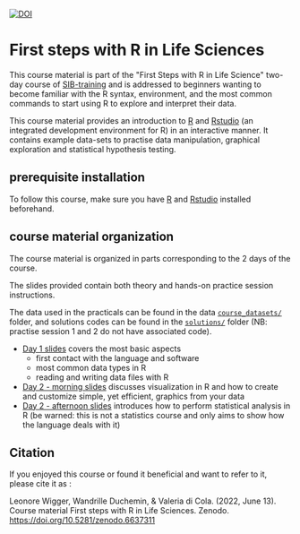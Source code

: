

[![DOI](https://zenodo.org/badge/DOI/10.5281/zenodo.6637311.svg)](https://doi.org/10.5281/zenodo.6637311)



# First steps with R in Life Sciences

This course material is part of the "First Steps with R in Life Science" two-day course of [SIB-training](https://www.sib.swiss/training/who-can-benefit) and is 
 addressed to beginners wanting to become familiar with the R syntax, environment, and the most common commands to start using R to explore and interpret their data.

This course material provides an introduction to [R](https://www.r-project.org/) and [Rstudio](https://www.rstudio.com/) (an integrated development environment for R) in an interactive manner. 
It contains example data-sets to practise data manipulation, graphical exploration and statistical hypothesis testing.

## prerequisite installation

To follow this course, make sure you have [R](https://www.r-project.org/) and [Rstudio](https://www.rstudio.com/) installed beforehand.

## course material organization

The course material is organized in parts corresponding to the 2 days of the course.

The slides provided contain both theory and hands-on practice session instructions. 

The data used in the practicals can be found in the data [`course_datasets/`](course_datasets/) folder, and
solutions codes can be found in the [`solutions/`](solutions/) folder (NB: practise session 1 and 2 do not have associated code).

 * [Day 1 slides](slides/First-steps-with-R_day1.pdf) covers the most basic aspects
 	* first contact with the language and software
 	* most common data types in R
 	* reading and writing data files with R
 * [Day 2 - morning slides](slides/First-steps-with-R_day2_morning.pdf) discusses visualization in R and how to create and customize simple, yet efficient, graphics from your data
 * [Day 2 - afternoon slides](slides/First-steps-with-R_day2_afternoon.pdf) introduces how to perform statistical analysis in R (be warned: this is not a statistics course and only aims to show how the language deals with it)

## Citation

If you enjoyed this course or found it beneficial and want to refer to it, please cite it as :

Leonore Wigger, Wandrille Duchemin, & Valeria di Cola. (2022, June 13). Course material First steps with R in Life Sciences. Zenodo. https://doi.org/10.5281/zenodo.6637311
